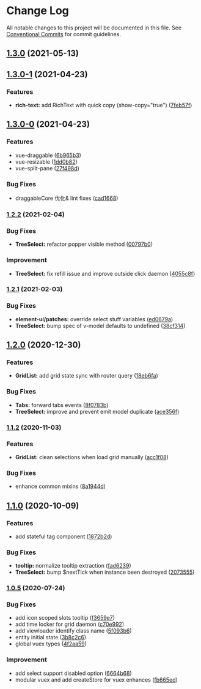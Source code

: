 # Change Log

All notable changes to this project will be documented in this file. See [Conventional Commits](https://conventionalcommits.org) for commit guidelines.

## [1.3.0](https://git.tiduyun.com/f2e-modules/tdui/compare/1.3.0-1...1.3.0) (2021-05-13)

## [1.3.0-1](https://git.tiduyun.com/f2e-modules/tdui/compare/1.3.0-0...1.3.0-1) (2021-04-23)


### Features

* **rich-text:** add RichText with quick copy (show-copy="true") ([7feb57f](https://git.tiduyun.com/f2e-modules/tdui/commit/7feb57fb92491e2b76fceb3c06138cd929082552))

## [1.3.0-0](https://git.tiduyun.com/f2e-modules/tdui/compare/1.2.3-0...1.3.0-0) (2021-04-23)


### Features

* vue-draggable ([6b965b3](https://git.tiduyun.com/f2e-modules/tdui/commit/6b965b39de51547ddcaff4661e3afecf6b16a145))
* vue-resizable ([1dd0b82](https://git.tiduyun.com/f2e-modules/tdui/commit/1dd0b828c26d4a45e321adc281e3cf952633945b))
* vue-split-pane ([27f498d](https://git.tiduyun.com/f2e-modules/tdui/commit/27f498d97486dc0263fe9969b396ec3b12e3c97d))


### Bug Fixes

* draggableCore 优化& lint fixes ([cad1668](https://git.tiduyun.com/f2e-modules/tdui/commit/cad16682fb0d21670b53b702b2ff9aa9beaeff62))

### [1.2.2](https://git.tiduyun.com/f2e-modules/tdui/compare/1.2.1...1.2.2) (2021-02-04)


### Bug Fixes

* **TreeSelect:** refactor popper visible method ([00797b0](https://git.tiduyun.com/f2e-modules/tdui/commit/00797b08378365328e16d7113674743c12599ae7))


### Improvement

* **TreeSelect:** fix refill issue and improve outside click daemon ([4055c8f](https://git.tiduyun.com/f2e-modules/tdui/commit/4055c8f8a5572b25739a2e04cde135bfb177e55c))

### [1.2.1](https://git.tiduyun.com/f2e-modules/tdui/compare/1.2.0...1.2.1) (2021-02-03)


### Bug Fixes

* **element-ui/patches:** override select stuff variables ([ed0679a](https://git.tiduyun.com/f2e-modules/tdui/commit/ed0679ab8df7a8c1f462a8aee522a8e3dcc17066))
* **TreeSelect:** bump spec of v-model defaults to undefined ([38cf314](https://git.tiduyun.com/f2e-modules/tdui/commit/38cf31462e9a6a434e1084216eeae9121bd9170f))

## [1.2.0](https://git.tiduyun.com/f2e-modules/tdui/compare/1.1.2...1.2.0) (2020-12-30)


### Features

* **GridList:** add grid state sync with router query ([18eb6fa](https://git.tiduyun.com/f2e-modules/tdui/commit/18eb6face94264e9023e5c73d7d97832bc2f4eda))


### Bug Fixes

* **Tabs:** forward tabs events ([8f0783b](https://git.tiduyun.com/f2e-modules/tdui/commit/8f0783bcecaa710a9e433efe4efe8c81c24cb180))
* **TreeSelect:** improve and prevent emit model duplicate ([ace356f](https://git.tiduyun.com/f2e-modules/tdui/commit/ace356fc7b4f344ed842d0add8ab10f2f463950f))

### [1.1.2](https://git.tiduyun.com/f2e-modules/tdui/compare/1.1.2-dev.1...1.1.2) (2020-11-03)


### Features

* **GridList:** clean selections when load grid manually ([acc1f08](https://git.tiduyun.com/f2e-modules/tdui/commit/acc1f080311acc7bd0e38a247bd720eb5d013feb))


### Bug Fixes

* enhance common mixins ([8a1944d](https://git.tiduyun.com/f2e-modules/tdui/commit/8a1944d4218fafd4e34b476c5c2dba75a795e085))

## [1.1.0](https://git.tiduyun.com/f2e-modules/tdui/compare/1.0.5...1.1.0) (2020-10-09)


### Features

* add stateful tag component ([1872b2d](https://git.tiduyun.com/f2e-modules/tdui/commit/1872b2d11981334c36b7cde26bfeb743d6b84eb0))


### Bug Fixes

* **tooltip:** normalize tooltip extraction ([fad6239](https://git.tiduyun.com/f2e-modules/tdui/commit/fad623936593c5d2c55f77246da549b073f5735c))
* **TreeSelect:** bump $nextTick when instance been destroyed ([2073555](https://git.tiduyun.com/f2e-modules/tdui/commit/20735554df1eac6047198bbc2b2f8fc48e7bbbfa))

### [1.0.5](https://git.tiduyun.com/f2e-modules/tdui/compare/1.0.3...1.0.5) (2020-07-24)


### Bug Fixes

* add icon scoped slots tooltip ([f3659e7](https://git.tiduyun.com/f2e-modules/tdui/commit/f3659e7148aba7f5f67bdb0f906e7024ba0667d0))
* add time locker for grid daemon ([c70e992](https://git.tiduyun.com/f2e-modules/tdui/commit/c70e992a0de7485c8583c1a1e0cf4ff09e077e44))
* add viewloader identify class name ([5f093b6](https://git.tiduyun.com/f2e-modules/tdui/commit/5f093b6a9a3e622e986d9929239db5f5ad6f0512))
* entity initial state ([3b8c2c6](https://git.tiduyun.com/f2e-modules/tdui/commit/3b8c2c6ca8b3091ceb40086b145ce0990386465f))
* global vuex types ([4f2aa59](https://git.tiduyun.com/f2e-modules/tdui/commit/4f2aa59f275b626f064694c2c01cfb490051713b))


### Improvement

* add select support disabled option ([6664b68](https://git.tiduyun.com/f2e-modules/tdui/commit/6664b68fec79cc1c715b40480da206dc70201699))
* modular vuex and add createStore for vuex enhances ([fb665ed](https://git.tiduyun.com/f2e-modules/tdui/commit/fb665edcb7baf8834fac2a6c19681f58c4380aac))
